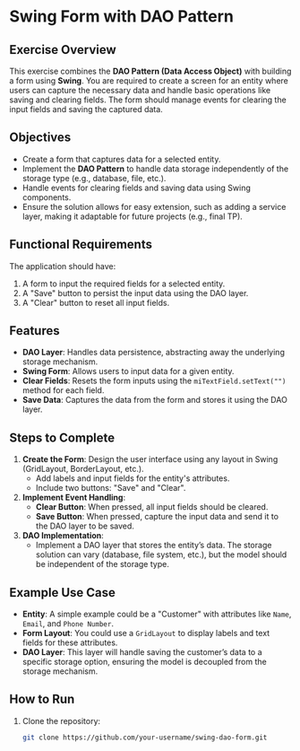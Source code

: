 # Swing Form with DAO Pattern

## Exercise Overview
This exercise combines the **DAO Pattern (Data Access Object)** with building a form using **Swing**. You are required to create a screen for an entity where users can capture the necessary data and handle basic operations like saving and clearing fields. The form should manage events for clearing the input fields and saving the captured data.

## Objectives
- Create a form that captures data for a selected entity.
- Implement the **DAO Pattern** to handle data storage independently of the storage type (e.g., database, file, etc.).
- Handle events for clearing fields and saving data using Swing components.
- Ensure the solution allows for easy extension, such as adding a service layer, making it adaptable for future projects (e.g., final TP).

## Functional Requirements
The application should have:
1. A form to input the required fields for a selected entity.
2. A "Save" button to persist the input data using the DAO layer.
3. A "Clear" button to reset all input fields.

## Features
- **DAO Layer**: Handles data persistence, abstracting away the underlying storage mechanism.
- **Swing Form**: Allows users to input data for a given entity.
- **Clear Fields**: Resets the form inputs using the `miTextField.setText("")` method for each field.
- **Save Data**: Captures the data from the form and stores it using the DAO layer.

## Steps to Complete
1. **Create the Form**: Design the user interface using any layout in Swing (GridLayout, BorderLayout, etc.).
    - Add labels and input fields for the entity's attributes.
    - Include two buttons: "Save" and "Clear".
2. **Implement Event Handling**:
    - **Clear Button**: When pressed, all input fields should be cleared.
    - **Save Button**: When pressed, capture the input data and send it to the DAO layer to be saved.
3. **DAO Implementation**:
    - Implement a DAO layer that stores the entity’s data. The storage solution can vary (database, file system, etc.), but the model should be independent of the storage type.

## Example Use Case
- **Entity**: A simple example could be a "Customer" with attributes like `Name`, `Email`, and `Phone Number`.
- **Form Layout**: You could use a `GridLayout` to display labels and text fields for these attributes.
- **DAO Layer**: This layer will handle saving the customer’s data to a specific storage option, ensuring the model is decoupled from the storage mechanism.

## How to Run
1. Clone the repository:
   ```bash
   git clone https://github.com/your-username/swing-dao-form.git
